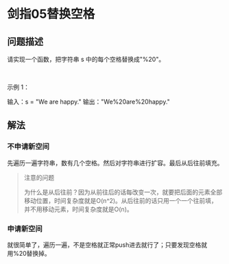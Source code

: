 # 剑指05替换空格

## 问题描述

请实现一个函数，把字符串 s 中的每个空格替换成"%20"。

 

示例 1：

输入：s = "We are happy."
输出："We%20are%20happy."

## 解法

### 不申请新空间

先遍历一遍字符串，数有几个空格。然后对字符串进行扩容。最后从后往前填充。

> 注意的问题
> 
> 为什么是从后往前？因为从前往后的话每改变一次，就要把后面的元素全部移动位置，时间复杂度就是O(n^2)。从后往前的话只用一个一个往前填，并不用移动元素，时间复杂度就是O(n)。

### 申请新空间

就很简单了，遍历一遍，不是空格就正常push进去就行了；只要发现空格就用%20替换掉。